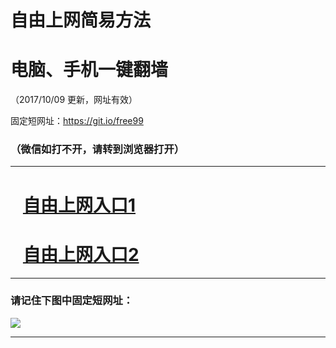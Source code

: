 ﻿# 自由上网简易方法

# 电脑、手机一键翻墙

（2017/10/09 更新，网址有效）

固定短网址：https://git.io/free99

### （微信如打不开，请转到浏览器打开）


***





# &nbsp;&nbsp; <a href="http://ft1515028778.fwq-tz-1001.info/fwqtz01.html?t=100900120669 " target="_blank">自由上网入口1</a>
# &nbsp;&nbsp; <a href="http://ft2413228282.fwq-tz-1002.info/fwqtz02.html?t=100900119042 " target="_blank">自由上网入口2</a>
***

### 请记住下图中固定短网址：

<img src="https://s3-us-west-2.amazonaws.com/fwq-1001/yjfq-20170905okok.png" /> 


***

